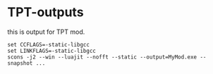 # TPT-outputs
this is output for TPT mod.
```
set CCFLAGS=-static-libgcc
set LINKFLAGS=-static-libgcc
scons -j2 --win --luajit --nofft --static --output=MyMod.exe --snapshot ...
```
